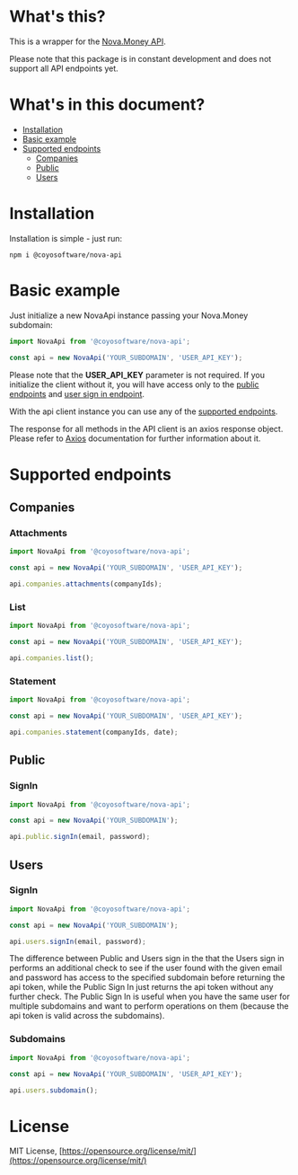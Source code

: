 # What's this?
This is a wrapper for the [Nova.Money API](https://app.swaggerhub.com/apis-docs/coyosoftware/Nova.Money/v1).

Please note that this package is in constant development and does not support all API endpoints yet.

# What's in this document?
* [Installation](#installation)
* [Basic example](#basic-example)
* [Supported endpoints](#supported-endpoints)
  * [Companies](#companies)
  * [Public](#public)
  * [Users](#users)

# Installation
Installation is simple - just run:

    npm i @coyosoftware/nova-api

# Basic example
Just initialize a new NovaApi instance passing your Nova.Money subdomain:

```javascript
import NovaApi from '@coyosoftware/nova-api';

const api = new NovaApi('YOUR_SUBDOMAIN', 'USER_API_KEY');
```

Please note that the **USER_API_KEY** parameter is not required. If you initialize the client without it, you will have access only to the [public endpoints](#public) and [user sign in endpoint](#signin-1).

With the api client instance you can use any of the [supported endpoints](#supported-endpoints).

The response for all methods in the API client is an axios response object. Please refer to [Axios](https://github.com/axios/axios) documentation for further information about it.

# Supported endpoints

## Companies

### Attachments
```javascript
import NovaApi from '@coyosoftware/nova-api';

const api = new NovaApi('YOUR_SUBDOMAIN', 'USER_API_KEY');

api.companies.attachments(companyIds);
```

### List
```javascript
import NovaApi from '@coyosoftware/nova-api';

const api = new NovaApi('YOUR_SUBDOMAIN', 'USER_API_KEY');

api.companies.list();
```

### Statement
```javascript
import NovaApi from '@coyosoftware/nova-api';

const api = new NovaApi('YOUR_SUBDOMAIN', 'USER_API_KEY');

api.companies.statement(companyIds, date);
```

## Public

### SignIn
```javascript
import NovaApi from '@coyosoftware/nova-api';

const api = new NovaApi('YOUR_SUBDOMAIN');

api.public.signIn(email, password);
```

## Users

### SignIn
```javascript
import NovaApi from '@coyosoftware/nova-api';

const api = new NovaApi('YOUR_SUBDOMAIN');

api.users.signIn(email, password);
```

The difference between Public and Users sign in the that the Users sign in performs an additional check to see if the user found with the given email and password has access to the specified subdomain before returning the api token, while the Public Sign In just returns the api token without any further check.
The Public Sign In is useful when you have the same user for multiple subdomains and want to perform operations on them (because the api token is valid across the subdomains).

### Subdomains
```javascript
import NovaApi from '@coyosoftware/nova-api';

const api = new NovaApi('YOUR_SUBDOMAIN', 'USER_API_KEY');

api.users.subdomain();
```

# License
MIT License, [https://opensource.org/license/mit/](https://opensource.org/license/mit/)